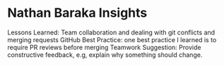 # Nathan Baraka Insights

Lessons Learned: Team collaboration and dealing with git conflicts and merging requests
GitHub Best Practice: one best practice I learned is to require PR reviews before merging
Teamwork Suggestion: Provide constructive feedback, e.g, explain why something should change.

